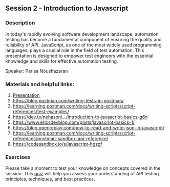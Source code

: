 Session 2  - Introduction to Javascript
---
### Description
In today's rapidly evolving software development landscape, automation testing has become a fundamental component of ensuring the quality and reliability of API. JavaScript, as one of the most widely used programming languages, plays a crucial role in the field of test automation. This presentation is designed to empower test engineers with the essential knowledge and skills for effective automation testing.

Speaker: Parisa Noushazaran

### Materials and helpful links:
1. [Presentation](Introduction%20to%20Javascript.pdf)
2. https://blog.postman.com/writing-tests-in-postman/
3. https://learning.postman.com/docs/writing-scripts/script-references/test-examples/
4. https://dev.to/nehasoni__/introduction-to-javascript-basics-g6n
5. https://www.ericsdevblog.com/posts/javascript-basics-1/
6. https://blog.openreplay.com/how-to-read-and-write-json-in-javascript/
7. https://learning.postman.com/docs/writing-scripts/script-references/postman-sandbox-api-reference/
8. https://codesandbox.io/s/javascript-hgzgf

### Exercises

Please take a moment to test your knowledge on concepts covered in the session. This [quiz](https://docs.google.com/forms/d/e/1FAIpQLSf345-wkLjO70tzy5kfXCaQE_qyWoa-upTQsO9QABlF4PrvEg/viewform) will help you assess your understanding of API testing principles, techniques, and best practices.
